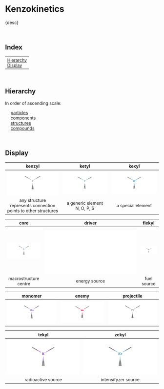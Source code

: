 # Kenzokinetics

{desc}


<br>


## Index

<table>
  <td>
    <a href="#hierarchy">Hierarchy</a> <br>
    <a href="#display">Display</a>
  </td>
</table>


<br>


## Hierarchy

In order of ascending scale:

&emsp; [particles](particles)  
&emsp; [components](components)  
&emsp; [structures](structures)  
&emsp; [compounds](compounds)


<br>


## Display

| kenzyl | ketyl | kexyl |
| :----: | :---: | :---: |
| ![kenzyl](../.assets/kenzokinetics/display/kenzyl.png) | ![katyl](../.assets/kenzokinetics/display/ketyl.png) | ![kexyl](../.assets/kenzokinetics/display/kexyl.png) |
| any structure <br> represents connection points to other structures | a generic element <br> N, O, P, S | a special element |

| core | driver | flekyl |
| :--: | :----: | :----: |
| ![core](../.assets/kenzokinetics/display/core.png) | ![driver](../.assets/kenzokinetics/display/driver.md) | ![fleky](../.assets/kenzokinetics/display/flekyl.png) |
| macrostructure centre | energy source | fuel source |

| monomer | enemy | projectile |
| :-----: | :---: | :--------: |
| ![monomer](../.assets/kenzokinetics/display/monomer.png) | ![enemy](../.assets/kenzokinetics/display/enemy.png) | ![projectile](../.assets/kenzokinetics/display/projectile.png)

| tekyl | zekyl |
| :---: | :---: |
| ![tekyl](../.assets/kenzokinetics/display/tekyl.png) | ![zekyl](../.assets/kenzokinetics/display/zekyl.png) |
| radioactive source | intensifyzer source | 
